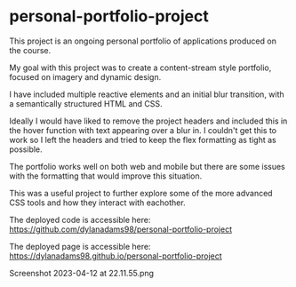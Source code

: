 # personal-portfolio-project

This project is an ongoing personal portfolio of applications produced on the course.

My goal with this project was to create a content-stream style portfolio, focused on imagery and dynamic design.

I have included multiple reactive elements and an initial blur transition, with a semantically structured HTML and CSS.

Ideally I would have liked to remove the project headers and included this in the hover function with text appearing over a blur in. I couldn't get this to work so I left the headers and tried to keep the flex formatting as tight as possible.

The portfolio works well on both web and mobile but there are some issues with the formatting that would improve this situation.

This was a useful project to further explore some of the more advanced CSS tools and how they interact with eachother.

The deployed code is accessible here: https://github.com/dylanadams98/personal-portfolio-project

The deployed page is accessible here: https://dylanadams98.github.io/personal-portfolio-project

Screenshot 2023-04-12 at 22.11.55.png